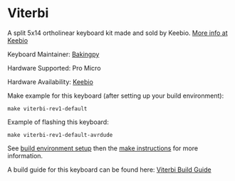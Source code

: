 Viterbi
=======

A split 5x14 ortholinear keyboard kit made and sold by Keebio. [More info at Keebio](https://keeb.io)

Keyboard Maintainer: [Bakingpy](https://github.com/nooges)

Hardware Supported: Pro Micro

Hardware Availability: [Keebio](https://keeb.io)


Make example for this keyboard (after setting up your build environment):

    make viterbi-rev1-default


Example of flashing this keyboard:

    make viterbi-rev1-default-avrdude

See [build environment setup](https://docs.qmk.fm/build_environment_setup.html) then the [make instructions](https://docs.qmk.fm/make_instructions.html) for more information.

A build guide for this keyboard can be found here: [Viterbi Build Guide](https://docs.keeb.io)
